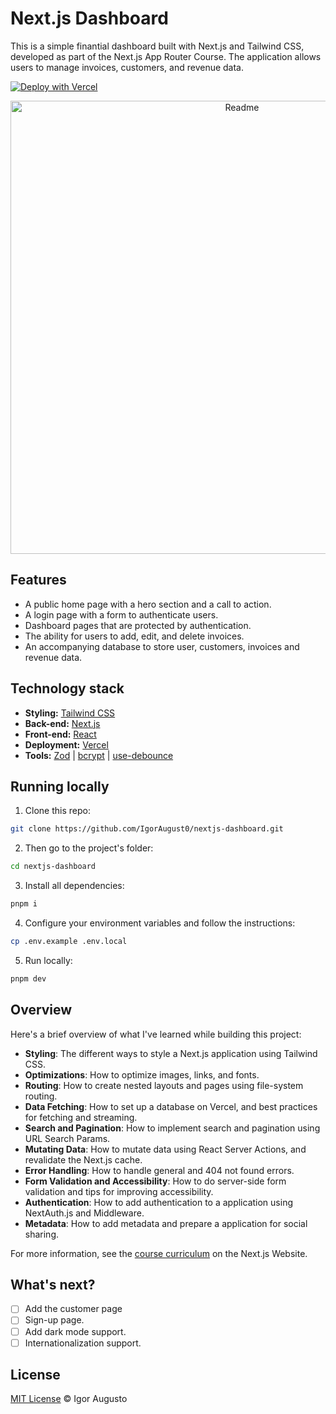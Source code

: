 # Next.js Dashboard

This is a simple finantial dashboard built with Next.js and Tailwind CSS, developed as part of the Next.js App Router Course. The application allows users to manage invoices, customers, and revenue data.

[![Deploy with Vercel](https://vercel.com/button)](https://vercel.com/new/clone?repository-url=https%3A%2F%2Fgithub.com%2FIgorAugust0%2Fnextjs-dashboard)

<div>
  <p align="center">
    <img src="https://github.com/user-attachments/assets/7a612a79-4b10-4ab0-8e7c-6d361191bc5c" alt="Readme" width="725">
  </p>
</div>

## Features

- A public home page with a hero section and a call to action.
- A login page with a form to authenticate users.
- Dashboard pages that are protected by authentication.
- The ability for users to add, edit, and delete invoices.
- An accompanying database to store user, customers, invoices and revenue data.

## Technology stack

- **Styling:** [Tailwind CSS](https://tailwindcss.com/)
- **Back-end:** [Next.js](https://nextjs.org/)
- **Front-end:** [React](https://react.dev/)
- **Deployment:** [Vercel](https://vercel.com/)
- **Tools:** [Zod](https://zod.dev/) | [bcrypt](https://github.com/kelektiv/node.bcrypt.js) | [use-debounce](https://github.com/xnimorz/use-debounce)

## Running locally

1. Clone this repo:

```sh
git clone https://github.com/IgorAugust0/nextjs-dashboard.git
```

2. Then go to the project's folder:

```sh
cd nextjs-dashboard
```

3. Install all dependencies:

```sh
pnpm i
```

4. Configure your environment variables and follow the instructions:

```sh
cp .env.example .env.local
```

5. Run locally:

```sh
pnpm dev
```

## Overview

Here's a brief overview of what I've learned while building this project:

- **Styling**: The different ways to style a Next.js application using Tailwind CSS.
- **Optimizations**: How to optimize images, links, and fonts.
- **Routing**: How to create nested layouts and pages using file-system routing.
- **Data Fetching**: How to set up a database on Vercel, and best practices for fetching and streaming.
- **Search and Pagination**: How to implement search and pagination using URL Search Params.
- **Mutating Data**: How to mutate data using React Server Actions, and revalidate the Next.js cache.
- **Error Handling**: How to handle general and 404 not found errors.
- **Form Validation and Accessibility**: How to do server-side form validation and tips for improving accessibility.
- **Authentication**: How to add authentication to a application using NextAuth.js and Middleware.
- **Metadata**: How to add metadata and prepare a application for social sharing.

For more information, see the [course curriculum](https://nextjs.org/learn) on the Next.js Website.

## What's next?

- [ ] Add the customer page
- [ ] Sign-up page.
- [ ] Add dark mode support.
- [ ] Internationalization support.

## License

[MIT License](./LICENSE) © Igor Augusto
